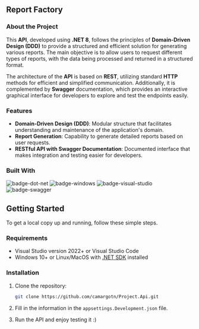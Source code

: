 ## Report Factory

### About the Project

This **API**, developed using **.NET 8**, follows the principles of **Domain-Driven Design (DDD)** to provide a structured and efficient solution for generating various reports. The main objective is to allow users to request different types of reports, with the data being processed and returned in a structured format.

The architecture of the **API** is based on **REST**, utilizing standard **HTTP** methods for efficient and simplified communication. Additionally, it is complemented by **Swagger** documentation, which provides an interactive graphical interface for developers to explore and test the endpoints easily.

### Features

- **Domain-Driven Design (DDD)**: Modular structure that facilitates understanding and maintenance of the application's domain.
- **Report Generation**: Capability to generate detailed reports based on user requests.
- **RESTful API with Swagger Documentation**: Documented interface that makes integration and testing easier for developers.

### Built With

![badge-dot-net]
![badge-windows]
![badge-visual-studio]
![badge-swagger]

## Getting Started

To get a local copy up and running, follow these simple steps.

### Requirements

* Visual Studio version 2022+ or Visual Studio Code
* Windows 10+ or Linux/MacOS with [.NET SDK][dot-net-sdk] installed

### Installation

1. Clone the repository:

    ```sh
    git clone https://github.com/camargotn/Project.Api.git
    ```

2. Fill in the information in the `appsettings.Development.json` file.
3. Run the API and enjoy testing it :)

<!-- Links -->
[dot-net-sdk]: https://dotnet.microsoft.com/en-us/download/dotnet/8.0

<!-- Badges -->
[badge-dot-net]: https://img.shields.io/badge/.NET-512BD4?logo=dotnet&logoColor=fff&style=for-the-badge
[badge-windows]: https://img.shields.io/badge/Windows-0078D4?logo=windows&logoColor=fff&style=for-the-badge
[badge-visual-studio]: https://img.shields.io/badge/Visual%20Studio-5C2D91?logo=visualstudio&logoColor=fff&style=for-the-badge
[badge-swagger]: https://img.shields.io/badge/Swagger-85EA2D?logo=swagger&logoColor=000&style=for-the-badge
